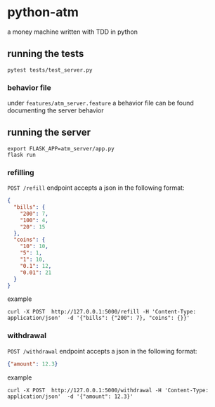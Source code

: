 # python-atm
a money machine written with TDD in python


## running the tests
```commandline
pytest tests/test_server.py
```

### behavior file
under `features/atm_server.feature` a behavior file can be found documenting the server behavior

## running the server
```commandline
export FLASK_APP=atm_server/app.py
flask run
```
### refilling

`POST /refill` endpoint accepts a json in the following format:
```json
{
  "bills": {
    "200": 7,
    "100": 4,
    "20": 15
  },
  "coins": {
    "10": 10,
    "5": 1,
    "1": 10,
    "0.1": 12,
    "0.01": 21
  }
}
```
example
```commandline
curl -X POST  http://127.0.0.1:5000/refill -H 'Content-Type: application/json'  -d '{"bills": {"200": 7}, "coins": {}}'
```

### withdrawal

`POST /withdrawal` endpoint accepts a json in the following format:
```json
{"amount": 12.3}
```
example
```commandline
curl -X POST  http://127.0.0.1:5000/withdrawal -H 'Content-Type: application/json'  -d '{"amount": 12.3}'
```


